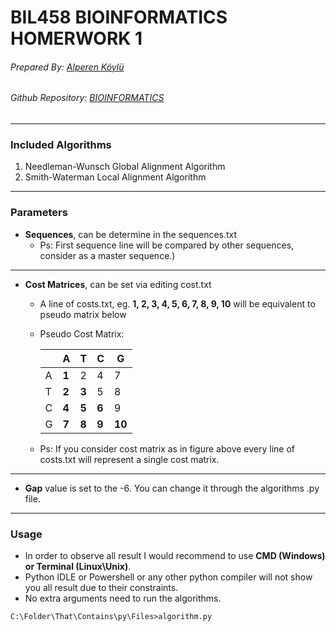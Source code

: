 # BIL458 BIOINFORMATICS HOMERWORK 1
###### Prepared By: [Alperen Köylü](https://github.com/alperenkoylu "Alperen Köylü")
###### Github Repository: [BIOINFORMATICS](https://github.com/alperenkoylu/BIOINFORMATICS "Link")
------------
### Included Algorithms
1. Needleman-Wunsch Global Alignment Algorithm
1. Smith-Waterman Local Alignment Algorithm
------------
### Parameters
- **Sequences**, can be determine in the sequences.txt
    - Ps: First sequence line will be compared by other sequences, consider as a master sequence.)
------
- **Cost Matrices**, can be set via editing cost.txt

    - A line of costs.txt, eg. **1, 2, 3, 4, 5, 6, 7, 8, 9, 10** will be equivalent to pseudo matrix below
    
    - Pseudo Cost Matrix:
    
      |   | A | T | C | G |
      | ------------ | ------------ | ------------ | ------------ | ------------ |
      | A | **1** | 2 | 4 | 7 |
      | T | **2** | **3** | 5 | 8 |
      | C | **4** | **5** | **6** | 9 |
      | G | **7** | **8** | **9** | **10** |

    - Ps: If you consider cost matrix as in figure above every line of costs.txt will represent a single cost matrix. 
------
- **Gap** value is set to the -6. You can change it through the algorithms .py file.
------
### Usage
- In order to observe all result I would recommend to use **CMD (Windows) or Terminal (Linux\Unix)**.
- Python IDLE or Powershell or any other python compiler will not show you all result due to their constraints.
- No extra arguments need to run the algorithms.
```
C:\Folder\That\Contains\py\Files>algorithm.py
```
